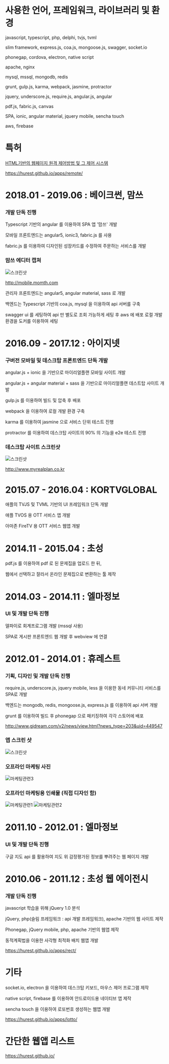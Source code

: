 # 사용한 언어, 프레임워크, 라이브러리 및 환경
javascript, typescript, php, delphi, tvjs, tvml

slim framework, express.js, coa.js, mongoose.js, swagger, socket.io

phonegap, cordova, electron, native script

apache, nginx

mysql, mssql, mongodb, redis

grunt, gulp.js, karma, webpack, jasmine, protractor

jquery, underscore.js, require.js, angular.js, angular

pdf.js, fabric.js, canvas

SPA, ionic, angular material, jquery mobile, sencha touch

aws, firebase

# 특허
[HTML기반의 웹페이지 원격 제어방법 및 그 제어 시스템](./patent.pdf)

https://hurest.github.io/apps/remote/

# 2018.01 - 2019.06 : 베이크썬, 맘쓰

### 개발 단독 진행
Typescript 기반의 angular 를 이용하여 SPA 앱 '맘쓰' 개발

모바일 프론트엔드는 angular5, ionic3, fabric.js 를 사용

fabric.js 를 이용하여 디자인된 성장카드를 수정하여 주문하는 서비스를 개발

### 맘쓰 에디터 캡쳐

![스크린샷](./images/momth.gif)

http://mobile.momth.com

관리자 프론트엔드는 angular5, angular material, sass 로 개발

백엔드는 Typescript 기반의 coa.js, mysql 을 이용하여 api 서버를 구축

swagger ui 를 세팅하여 api 만 별도로 조회 가능하게 세팅 후 aws 에 배포
로컬 개발환경을 도커를 이용하여 세팅

# 2016.09 - 2017.12 : 아이지넷

### 구버전 모바일 및 데스크탑 프론트엔드 단독 개발

angular.js + ionic 을 기반으로 마이리얼플랜 모바일 사이트 개발

angular.js + angular material + sass 을 기반으로 마이리얼플랜 데스트탑 사이트 개발

gulp.js 를 이용하여 빌드 및 압축 후 배포

webpack 을 이용하여 로컬 개발 환경 구축

karma 를 이용하여 jasmine 으로 서비스 단위 테스트 진행

protractor 를 이용하여 데스크탑 사이트의 90% 의 기능을 e2e 테스트 진행

### 데스크탑 사이트 스크린샷
![스크린샷](./images/myrealplan.png)

http://www.myrealplan.co.kr

# 2015.07 - 2016.04 : KORTVGLOBAL

애플의 TVJS 및 TVML 기반의 UI 프레임워크 단독 개발

애플 TVOS 용 OTT 서비스 앱 개발

아마존 FireTV 용 OTT 서비스 웹앱 개발

# 2014.11 - 2015.04 : 초성

pdf.js 를 이용하여 pdf 로 된 문제집을 업로드 한 뒤,

웹에서 선택하고 잘라서 온라인 문제집으로 변환하는 툴 제작

# 2014.03 - 2014.11 : 엘마정보

### UI 및 개발 단독 진행

델파이로 회계프로그램 개발 (mssql 사용)

SPA로 게시판 프론트엔드 웹 개발 후 webview 에 연결

# 2012.01 - 2014.01 : 휴레스트

### 기획, 디자인 및 개발 단독 진행

require.js, underscore.js, jquery mobile, less 을 이용한 동네 커뮤니티 서비스를 SPA로 개발

백엔드는 mongodb, redis, mongoose.js, express.js 를 이용하여 api 서버 개발

grunt 를 이용하여 빌드 후 phonegap 으로 패키징하여 각각 스토어에 배포

http://www.gjdream.com/v2/news/view.html?news_type=203&uid=449547

### 앱 스크린 샷

![스크린샷](./images/hurest_screenshot.png)

### 오프라인 마케팅 사진

![마케팅관련3](./images/hurest_marketing3.png)

### 오프라인 마케팅용 인쇄물 (직접 디자인 함)
![마케팅관련1](./images/hurest_marketing1.png)
![마케팅관련2](./images/hurest_marketing2.png)

# 2011.10 - 2012.01 : 엘마정보

### UI 및 개발 단독 진행

구글 지도 api 를 활용하여 지도 위 감정평가된 정보를 뿌려주는 웹 페이지 개발

# 2010.06 - 2011.12 : 초성 웹 에이전시

### 개발 단독 진행

javascript 학습을 위해 jQuery 1.0 분석

jQuery, php(슬림 프레임워크 : api 개발 프레임워크), apache 기반의 웹 사이트 제작

Phonegap, jQuery mobile, php, apache 기반의 웹앱 제작

동적계획법을 이용한 사각형 최적화 배치 웹앱 개발

https://hurest.github.io/apps/rect/

# 기타
socket.io, electron 을 이용하여 데스크탑 키보드, 마우스 제어 프로그램 제작

native script, firebase 를 이용하여 안드로이드용 네이티브 앱 제작

sencha touch 을 이용하여 로또번호 생성하는 웹앱 개발

https://hurest.github.io/apps/lotto/

# 간단한 웹앱 리스트
https://hurest.github.io/


